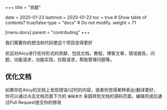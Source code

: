 +++
title = "贡献"

date = 2020-01-23
lastmod = 2020-01-23
toc = true  # Show table of contents? true/false
type = "docs"  # Do not modify.
weight = 71

[menu.docs]
    parent = "contributing"
+++

我们需要你的想法和代码使这个项目变得更好

欢迎对Aiicy进行任何形式的贡献，包括文档，教程，博客文章，错误报告，问题，功能请求，功能实现，拉取请求，帮助管理问题等。

## 优化文档

如果你在Aiicy的文档上发现错误/过时的内容，或者你觉得某种表达/翻译更好，你可以通过点击文档页面下方的 `编辑本页` 来跳转到文档的源码页面，编辑完成后通过Pull Request提交你的修改